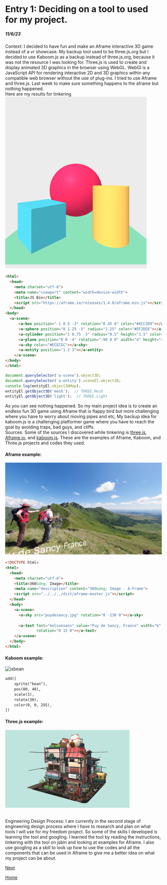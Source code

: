 # Entry 1: Deciding on a tool to used for my project.
##### 11/6/23

Context: I decided to have fun and make an Aframe interactive 3D game instead of a vr showcase. My backup tool used to be three.js.org but I decided to use Kaboom.js as a backup instead of three.js.org, because it was not the resource I was looking for. Three.js is used to create and display animated 3D graphics in the browser using WebGL. WebGl is  a JavaScript API for rendering interactive 2D and 3D graphics within any compatible web browser without the use of plug-ins. I tried to use Aframe and three.js. Last week to make sure something happens to the aframe but nothing happened.
<br>
Here are my results for tinkering
![Aframe](image.png)
```html
<html>
  <head>
    <meta charset="utf-8">
    <meta name="viewport" content="width=device-width">
    <title>JS Bin</title>
    <script src="https://aframe.io/releases/1.4.0/aframe.min.js"></script>
  </head>
<body>
  <a-scene>
      <a-box position="-1 0.5 -3" rotation="0 45 0" color="#4CC3D9"></a-box>
      <a-sphere position="0 1.25 -5" radius="1.25" color="#EF2D5E"></a-sphere>
      <a-cylinder position="1 0.75 -3" radius="0.5" height="1.5" color="#FFC65D"></a-cylinder>
      <a-plane position="0 0 -4" rotation="-90 0 0" width="4" height="4" color="#7BC8A4"></a-plane>
      <a-sky color="#ECECEC"></a-sky>
      <a-entity position="1 2 3"></a-entity>
    </a-scene>
</body>
</html>
```
```js
document.querySelector('a-scene').object3D;
document.querySelector('a-entity').sceneEl.object3D;
console.log(entityEl.object3DMap);
entityEl.getObject3D('mesh');  // THREE.Mesh
entityEl.getObject3D('light');  // THREE.Light
```
As you can see nothing happened. So my main project idea is to create an endless fun 3D game using Aframe that is flappy bird but more challenging where you have to worry about moving pipes and etc, My backup idea for kaboom.js is a challenging platformer game where you have to reach the goal by avoiding traps, bad guys, and cliffs.
<br>
Sources: Some of the sources I discovered while tinkering is <a href="https://threejs.org/">three.js</a>, <a href="https://aframe.io/">Aframe.io</a>, and <a href="https://kaboomjs.com/">kaboom.js</a>. These are the examples of Aframe, Kaboom, and Three.js projects and codes they used.
#### Aframe example:
![Aframe example](image-1.png)
```html
<!DOCTYPE html>
<html>
  <head>
    <meta charset="utf-8">
    <title>360&deg; Image</title>
    <meta name="description" content="360&deg; Image - A-Frame">
    <script src="../../../dist/aframe-master.js"></script>
  </head>
  <body>
    <a-scene>
      <a-sky src="puydesancy.jpg" rotation="0 -130 0"></a-sky>

      <a-text font="kelsonsans" value="Puy de Sancy, France" width="6" position="-2.5 0.25 -1.5"
              rotation="0 15 0"></a-text>
    </a-scene>
  </body>
</html>
```
#### Kaboom example:
<img src="https://kaboomjs.com/static/doc/intro/bean.png" alt="isbean"/>

```html
add([
    sprite("bean"),
    pos(80, 40),
    scale(3),
    rotate(30),
    color(0, 0, 255),
])
```


#### Three.js example:
![Three.js model](image-2.png)

<br>
Engineering Design Process: I am currently in the second stage of engineering design process where I have to research and plan on what tools I will use for my freedom project. So some of the skills I developed is learning the tool and googling. I learned the tool by reading the instructions, tinkering with the tool on jsbin and looking at examples for Aframe. I also use googling as a skill to look up how to use the codes and all the components that can be used in Aframe to give me a better idea on what my project can be about.

[Next](entry02.md)

[Home](../README.md)
